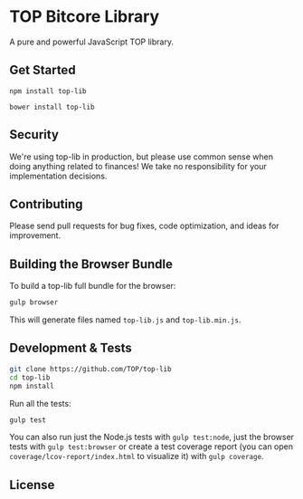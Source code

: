 TOP Bitcore Library
=======

A pure and powerful JavaScript TOP library.


## Get Started

```
npm install top-lib
```

```
bower install top-lib
```

## Security

We're using top-lib in production, but please use common sense when doing anything related to finances! We take no responsibility for your implementation decisions.



## Contributing

Please send pull requests for bug fixes, code optimization, and ideas for improvement. 

## Building the Browser Bundle

To build a top-lib full bundle for the browser:

```sh
gulp browser
```

This will generate files named `top-lib.js` and `top-lib.min.js`.

## Development & Tests

```sh
git clone https://github.com/TOP/top-lib
cd top-lib
npm install
```

Run all the tests:

```sh
gulp test
```

You can also run just the Node.js tests with `gulp test:node`, just the browser tests with `gulp test:browser`
or create a test coverage report (you can open `coverage/lcov-report/index.html` to visualize it) with `gulp coverage`.

## License

